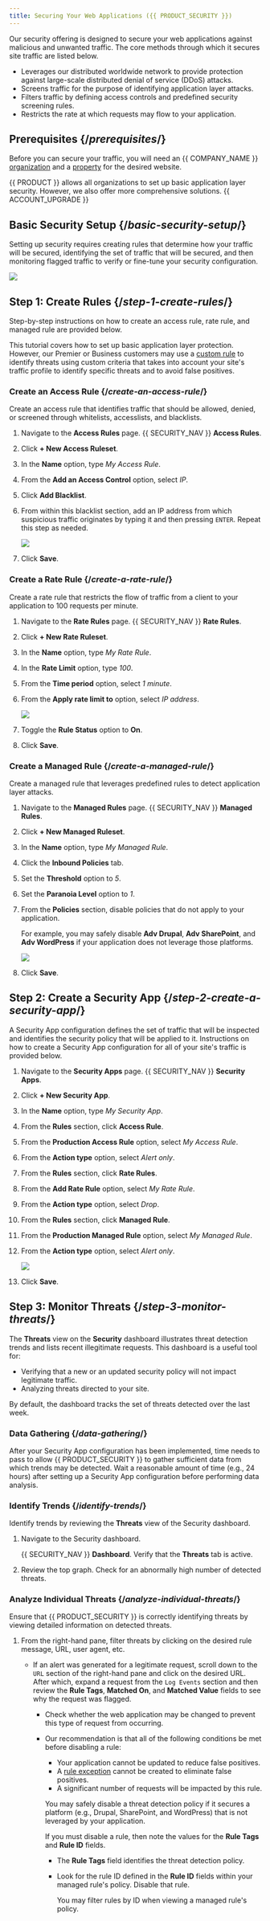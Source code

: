 ```yaml
---
title: Securing Your Web Applications ({{ PRODUCT_SECURITY }})
---
```


Our security offering is designed to secure your web applications against malicious and unwanted traffic.
The core methods through which it secures site traffic are listed below.

-   Leverages our distributed worldwide network to provide protection
    against large-scale distributed denial of service (DDoS) attacks.
-   Screens traffic for the purpose of identifying application layer
    attacks.
-   Filters traffic by defining access controls and predefined security
    screening rules.
-   Restricts the rate at which requests may flow to your application.

## Prerequisites {/*prerequisites*/}

Before you can secure your traffic, you will need an {{ COMPANY_NAME }} [organization](/guides/basics/collaboration#managing-teams) and a [property](/guides/getting_started#create-property) for the desired website. 

<Callout type="tip">

  {{ PRODUCT }} allows all organizations to set up basic application layer security. However, we also offer more comprehensive solutions. {{ ACCOUNT_UPGRADE }}

</Callout>

## Basic Security Setup {/*basic-security-setup*/}

Setting up security requires creating rules that determine how your traffic will be secured, identifying the set of traffic that will be secured, and then monitoring flagged traffic to verify or fine-tune your security configuration.

![](/images/v7/security/setup_overview.png)

## Step 1: Create Rules {/*step-1-create-rules*/}

Step-by-step instructions on how to create an access rule, rate rule,
and managed rule are provided below.

<Callout type="tip">

  This tutorial covers how to set up basic application layer protection. However, our Premier or Business customers may use a [custom rule](/guides/security/custom_rules) to identify
  threats using custom criteria that takes into account your site's
  traffic profile to identify specific threats and to avoid false positives.

</Callout>

### Create an Access Rule {/*create-an-access-rule*/}

Create an access rule that identifies traffic that should be allowed,
denied, or screened through whitelists, accesslists, and blacklists.

1.  Navigate to the **Access Rules** page.
    {{ SECURITY_NAV }} **Access Rules**.
2.  Click **+ New Access Ruleset**.
3.  In the **Name** option, type *My Access Rule*.
4.  From the **Add an Access Control** option, select *IP*.
5.  Click **Add Blacklist**.
6.  From within this blacklist section, add an IP address from which suspicious traffic originates by typing it and then pressing `ENTER`. Repeat this step as needed.

    ![](/images/v7/security/getting_started_access_rules.png?width=600)

7.  Click **Save**.


### Create a Rate Rule {/*create-a-rate-rule*/}

Create a rate rule that restricts the flow of traffic from a client to your application to 100 requests per minute.

1.  Navigate to the **Rate Rules** page.
    {{ SECURITY_NAV }} **Rate Rules**.
2.  Click **+ New Rate Ruleset**.
3.  In the **Name** option, type *My Rate Rule*.
4.  In the **Rate Limit** option, type *100*.
5.  From the **Time period** option, select *1 minute*.
6.  From the **Apply rate limit to** option, select *IP address*.

    ![](/images/v7/security/getting_started_rate_rules.png?width=600)

7.  Toggle the **Rule Status** option to **On**.
8.  Click **Save**.

### Create a Managed Rule {/*create-a-managed-rule*/}

Create a managed rule that leverages predefined rules to detect
application layer attacks.

1.  Navigate to the **Managed Rules** page.
    {{ SECURITY_NAV }} **Managed Rules**.
2.  Click **+ New Managed Ruleset**.
3.  In the **Name** option, type *My Managed Rule*.
4.  Click the **Inbound Policies** tab. 
5.  Set the **Threshold** option to *5*.
6.  Set the **Paranoia Level** option to *1*.
7.  From the **Policies** section, disable policies that do not apply to your application. 

    For example, you may safely disable **Adv Drupal**, **Adv SharePoint**, and **Adv WordPress** if your application does not leverage those platforms.

    ![](/images/v7/security/getting_started_managed_rule.png?width=600)

8.  Click **Save**.

## Step 2: Create a Security App {/*step-2-create-a-security-app*/}

A Security App configuration defines the set of traffic that will be inspected and identifies the security policy that will be applied to it. Instructions on how to create a Security App configuration for all of your site's traffic is provided below.

1.  Navigate to the **Security Apps** page.
    {{ SECURITY_NAV }} **Security Apps**.
2.  Click **+ New Security App**.
3.  In the **Name** option, type *My Security App*.
4.  From the **Rules** section, click **Access Rule**.
5.  From the **Production Access Rule** option, select *My Access Rule*.
6.  From the **Action type** option, select *Alert only*.
7.  From the **Rules** section, click **Rate Rules**.
8.  From the **Add Rate Rule** option, select *My Rate Rule*.
9.  From the **Action type** option, select *Drop*.
10. From the **Rules** section, click **Managed Rule**.
11. From the **Production Managed Rule** option, select *My Managed Rule*.
12. From the **Action type** option, select *Alert only*.

    ![](/images/v7/security/getting_started_security_app.png?width=600)

13. Click **Save**.

## Step 3: Monitor Threats {/*step-3-monitor-threats*/}

The **Threats** view on the **Security** dashboard illustrates threat detection trends and lists recent illegitimate requests. This dashboard is a useful tool for:

-   Verifying that a new or an updated security policy will not impact legitimate traffic.
-   Analyzing threats directed to your site.

By default, the dashboard tracks the set of threats detected over the last week.

### Data Gathering {/*data-gathering*/}

After your Security App configuration has been implemented, time needs to pass to allow {{ PRODUCT_SECURITY }} to
gather sufficient data from which trends may be detected. Wait a reasonable amount of time (e.g., 24 hours) after setting up a Security App configuration before performing data analysis. 

### Identify Trends {/*identify-trends*/}

Identify trends by reviewing the **Threats** view of the Security dashboard.

1.  Navigate to the Security dashboard.

    {{ SECURITY_NAV }} **Dashboard**. Verify that the **Threats** tab is active.
2.  Review the top graph. Check for an abnormally high number of detected threats.

### Analyze Individual Threats {/*analyze-individual-threats*/}

Ensure that {{ PRODUCT_SECURITY }} is correctly identifying threats by viewing detailed information on detected threats.

1.  From the right-hand pane, filter threats by clicking on the desired rule message, URL, user agent, etc.

    -   If an alert was generated for a legitimate request, scroll down to the `URL` section of the right-hand pane and click on the desired URL. After which, expand a request from the `Log Events` section and then review the **Rule Tags**, **Matched On**, and **Matched Value** fields to see why the request was flagged.

        -   Check whether the web application may be changed to prevent this type of request from occurring.
        -   Our recommendation is that all of the following conditions be met before disabling a rule:

            -   Your application cannot be updated to reduce false positives.
            -   A [rule exception](/guides/security/managed_rules#rule-exceptions) cannot be created to eliminate false positives.
            -   A significant number of requests will be impacted by this rule.

            <Callout type="info">

              You may safely disable a threat detection policy if it secures a
              platform (e.g., Drupal, SharePoint, and WordPress) that is not
              leveraged by your application.

            </Callout>

            If you must disable a rule, then note the values for the **Rule
            Tags** and **Rule ID** fields.

            -   The **Rule Tags** field identifies the threat detection
                policy.
            -   Look for the rule ID defined in the **Rule ID** fields
                within your managed rule's policy. Disable that rule.

                <Callout type="tip">

                  You may filter rules by ID when viewing a managed rule's
                  policy.

                </Callout>
